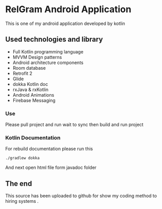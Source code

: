 # RelGram Android Application

This is one of my android application developed by kotlin 

## Used technologies and library 

- Full Kotlin programming language
- MVVM Design patterns
- Android architecture components
- Room database
- Retrofit 2
- Glide
- dokka Kotlin doc
- rxJava & rxKotlin
- Android Animations
- Firebase Messaging
### Use

Please pull project and run wait to sync then build and run project 

### Kotlin Documentation

For rebuild documentation please run this  

```
./gradlew dokka
```

And next open html file form javadoc folder

## The end 

This source has been uploaded to github for show my coding method to hiring systems .


